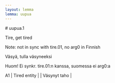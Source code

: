 ```yaml
---
layout: lemma
lemma: uupua
---
```


<div class="sense">
# <span class="sensename">uupua.1</span>

<span class="description">Tire, get tired</span>

Note: not in sync with tire.01, no arg0 in Finnish

<span class="description">Väsyä, tulla väsyneeksi</span>

Huom! Ei synkr. tire.01:n kanssa, suomessa ei arg0:a

A1 | Tired entity |   | Väsynyt taho |  

</div>

